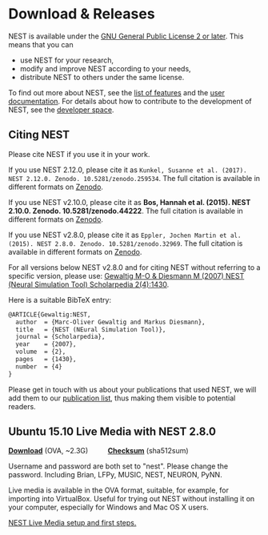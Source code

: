# Download & Releases

NEST is available under the [GNU General Public License 2 or later](license.md).
This means that you can

-   use NEST for your research,
-   modify and improve NEST according to your needs,
-   distribute NEST to others under the same license.

To find out more about NEST, see the [list of features](features.md)
and the [user documentation](documentation.md).
For details about how to contribute to the development of NEST, see the [developer space](http://nest.github.io/nest-simulator).

## Citing NEST

Please cite NEST if you use it in your work.

If you use NEST 2.12.0, please cite it as `Kunkel, Susanne et al. (2017).
NEST 2.12.0. Zenodo. 10.5281/zenodo.259534`. The full citation is available
in different formats on [Zenodo](http://dx.doi.org/10.5281/zenodo.259534).

If you use NEST v2.10.0, please cite it as **Bos, Hannah et al. (2015).
NEST 2.10.0. Zenodo. 10.5281/zenodo.44222**. The full citation is available
in different formats on [Zenodo](http://dx.doi.org/10.5281/zenodo.44222).

If you use NEST v2.8.0, please cite it as `Eppler, Jochen Martin et al. (2015).
NEST 2.8.0. Zenodo. 10.5281/zenodo.32969`. The full citation is available
in different formats on [Zenodo](http://dx.doi.org/10.5281/zenodo.32969).

For all versions below NEST v2.8.0 and for citing NEST without referring to a
specific version, please use: [Gewaltig M-O & Diesmann M (2007) NEST (Neural
Simulation Tool) Scholarpedia
2(4):1430](http://www.scholarpedia.org/article/NEST_(Neural_Simulation_Tool)).

Here is a suitable BibTeX entry:

```latex
@ARTICLE{Gewaltig:NEST,
  author  = {Marc-Oliver Gewaltig and Markus Diesmann},
  title   = {NEST (NEural Simulation Tool)},
  journal = {Scholarpedia},
  year    = {2007},
  volume  = {2},
  pages   = {1430},
  number  = {4}
}
```

Please get in touch with us about your publications that used NEST, we will
add them to our [publication list](publications.md), thus making them visible
to potential readers.

## Ubuntu 15.10 Live Media with NEST 2.8.0

**[Download](http://www.nest-simulator.org/downloads/gplreleases/lubuntu-15.10_nest-2.8.0.ova)** (OVA, ~2.3G)          **[Checksum](http://www.nest-simulator.org/downloads/gplreleases/lubuntu-15.10_nest-2.8.0.ova.sha512sum)** (sha512sum)

Username and password are both set to "nest". Please change the password.
 Including Brian, LFPy, MUSIC, NEST, NEURON, PyNN.

Live media is available in the OVA format, suitable, for example, for importing
into VirtualBox. Useful for trying out NEST without installing it on your
computer, especially for Windows and Mac OS X users.

[NEST Live Media setup and first steps.](http://www.nest-simulator.org/wp-content/uploads/2015/10/nest_setup.pdf)
